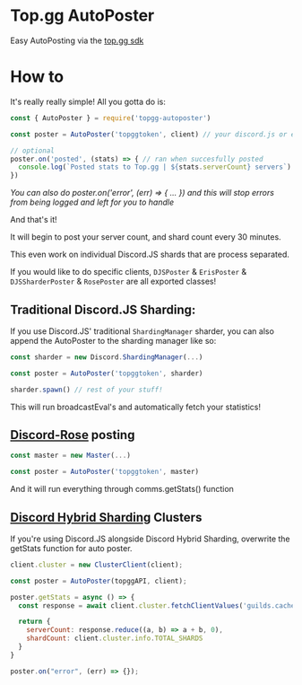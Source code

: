 # Top.gg AutoPoster
Easy AutoPosting via the [top.gg sdk](https://npmjs.com/package/@top-gg/sdk)

# How to
It's really really simple! All you gotta do is:
```js
const { AutoPoster } = require('topgg-autoposter')

const poster = AutoPoster('topggtoken', client) // your discord.js or eris client

// optional
poster.on('posted', (stats) => { // ran when succesfully posted
  console.log(`Posted stats to Top.gg | ${stats.serverCount} servers`)
})
```
*You can also do poster.on('error', (err) => { ... }) and this will stop errors from being logged and left for you to handle*

And that's it!

It will begin to post your server count, and shard count every 30 minutes.

This even work on individual Discord.JS shards that are process separated.

If you would like to do specific clients, `DJSPoster` & `ErisPoster` & `DJSSharderPoster` & `RosePoster` are all exported classes!

## Traditional Discord.JS Sharding:

If you use Discord.JS' traditional `ShardingManager` sharder, you can also append the AutoPoster to the sharding manager like so:

```js
const sharder = new Discord.ShardingManager(...)

const poster = AutoPoster('topggtoken', sharder)

sharder.spawn() // rest of your stuff!
```
This will run broadcastEval's and automatically fetch your statistics!

## [Discord-Rose](https://npmjs.com/discord-rose) posting

```js
const master = new Master(...)

const poster = AutoPoster('topggtoken', master)
```
And it will run everything through comms.getStats() function

## [Discord Hybrid Sharding](https://www.npmjs.com/package/discord-hybrid-sharding) Clusters
If you're using Discord.JS alongside Discord Hybrid Sharding, overwrite the getStats function for auto poster.

```js
client.cluster = new ClusterClient(client);

const poster = AutoPoster(topggAPI, client);

poster.getStats = async () => {
  const response = await client.cluster.fetchClientValues('guilds.cache.size');

  return {
    serverCount: response.reduce((a, b) => a + b, 0),
    shardCount: client.cluster.info.TOTAL_SHARDS
  }
}

poster.on("error", (err) => {});
```